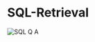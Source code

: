 # SQL-Retrieval

![SQL Q A](https://github.com/user-attachments/assets/ae909bfb-0069-409a-9fd1-1ed7d0e58472)
